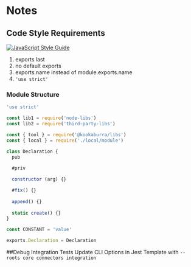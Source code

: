 # Notes

## Code Style Requirements
[![JavaScript Style Guide](https://img.shields.io/badge/code_style-standard-brightgreen.svg)](https://standardjs.com)
1. exports last
2. no default exports
3. exports.name instead of module.exports.name
4. `'use strict'`

### Module Structure
```javascript
'use strict'

const lib1 = require('node-libs')
const lib2 = require('third-party-libs')

const { tool } = require('@kookaburra/libs')
const { local } = require('./local/module')

class Declaration {
  pub
  
  #priv

  constructor (arg) {}

  #fix() {}
  
  append() {}
  
  static create() {}
}

const CONSTANT = 'value'

exports.Declaration = Declaration
```
##Debug Integration Tests
Update CLI Options in Jest Template with `--roots core connectors integration`
